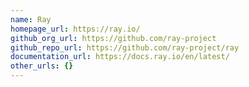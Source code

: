 ```yaml
---
name: Ray
homepage_url: https://ray.io/
github_org_url: https://github.com/ray-project
github_repo_url: https://github.com/ray-project/ray
documentation_url: https://docs.ray.io/en/latest/
other_urls: {}
---
```

